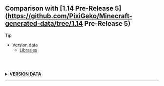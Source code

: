 ## Comparison with [1.14 Pre-Release 5](https://github.com/PixiGeko/Minecraft-generated-data/tree/1.14 Pre-Release 5)

> [!TIP]
> - [Version data](#version-data)
>     - [Libraries](#version-data-libraries)

<br/><br/>
<details><summary><b><ins>VERSION DATA</ins></b><a name="version-data"></a></summary>
<br/>
<table><tr><th></th><th align="left">1.14 Pre-Release 5</th><th>1.14</th></tr><tr><td>World version</td><td><pre>1951</pre></td><td><pre>1952</pre></td></tr><tr><td>Protocol version</td><td><pre>476</pre></td><td><pre>477</pre></td></tr></table>
<h3>Libraries<a name="version-data-libraries"></a></h3>
<details>
<summary>
Versions
</summary>
<table><tr><th></th><th align="left">1.14 Pre-Release 5</th><th>1.14</th></tr><tr><td>com.mojang:realms</td><td><pre>1.14.11</pre></td><td><pre>1.14.14</pre></td></tr><tr><td>org.lwjgl:lwjgl-glfw</td><td><pre>3.1.6</pre></td><td><pre>3.2.1</pre></td></tr><tr><td>org.lwjgl:lwjgl-glfw</td><td><pre>3.1.6</pre></td><td><pre>3.2.1</pre></td></tr><tr><td>org.lwjgl:lwjgl-jemalloc</td><td><pre>3.1.6</pre></td><td><pre>3.2.1</pre></td></tr><tr><td>org.lwjgl:lwjgl-jemalloc</td><td><pre>3.1.6</pre></td><td><pre>3.2.1</pre></td></tr><tr><td>org.lwjgl:lwjgl-openal</td><td><pre>3.1.6</pre></td><td><pre>3.2.1</pre></td></tr><tr><td>org.lwjgl:lwjgl-openal</td><td><pre>3.1.6</pre></td><td><pre>3.2.1</pre></td></tr><tr><td>org.lwjgl:lwjgl-opengl</td><td><pre>3.1.6</pre></td><td><pre>3.2.1</pre></td></tr><tr><td>org.lwjgl:lwjgl-opengl</td><td><pre>3.1.6</pre></td><td><pre>3.2.1</pre></td></tr><tr><td>org.lwjgl:lwjgl-stb</td><td><pre>3.1.6</pre></td><td><pre>3.2.1</pre></td></tr><tr><td>org.lwjgl:lwjgl-stb</td><td><pre>3.1.6</pre></td><td><pre>3.2.1</pre></td></tr><tr><td>org.lwjgl:lwjgl</td><td><pre>3.1.6</pre></td><td><pre>3.2.1</pre></td></tr><tr><td>org.lwjgl:lwjgl</td><td><pre>3.1.6</pre></td><td><pre>3.2.1</pre></td></tr></table>
</details>
</details>
<hr/>